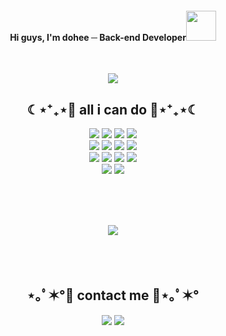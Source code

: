 <h4 align="center">Hi guys, I'm dohee ─ Back-end Developer<img src="https://raw.githubusercontent.com/MartinHeinz/MartinHeinz/master/wave.gif" width="48"></h4><br>
<p align="center">
  <img src="https://user-images.githubusercontent.com/50413112/105368338-c5250000-5c44-11eb-9a01-5a8c95186bba.jpg">
</p>
<h2 align="center">☾⋆⁺₊⋆💙 all i can do 💙⋆⁺₊⋆☾</h2>

<p align="center">
  <img src="https://img.shields.io/badge/java-007396?style=for-the-badge&logo=java&logoColor=white"> 
  <img src="https://img.shields.io/badge/-C%23-0769AD?style=for-the-badge&logo=Csharp&logoColor=white">
  <img src="https://img.shields.io/badge/python-3776AB?style=for-the-badge&logo=python&logoColor=white"> 
  <img src="https://img.shields.io/badge/PHP-777BB4?style=for-the-badge&logo=PHP&logoColor=white"/>
  <br>
  
  <img src="https://img.shields.io/badge/html5-E34F26?style=for-the-badge&logo=html5&logoColor=white"> 
  <img src="https://img.shields.io/badge/css-1572B6?style=for-the-badge&logo=css3&logoColor=white"> 
  <img src="https://img.shields.io/badge/javascript-F7DF1E?style=for-the-badge&logo=javascript&logoColor=black"> 
  <img src="https://img.shields.io/badge/spring-6DB33F?style=for-the-badge&logo=spring&logoColor=white"> 
  <br>
  
  <img src="https://img.shields.io/badge/oracle-F80000?style=for-the-badge&logo=oracle&logoColor=white"> 
  <img src="https://img.shields.io/badge/mysql-4479A1?style=for-the-badge&logo=mysql&logoColor=white"> 
  <img src="https://img.shields.io/badge/react-61DAFB?style=for-the-badge&logo=react&logoColor=black"> 
  <img src="https://img.shields.io/badge/node.js-339933?style=for-the-badge&logo=Node.js&logoColor=white">
 <br>
  <img src="https://img.shields.io/badge/apache tomcat-F8DC75?style=for-the-badge&logo=apachetomcat&logoColor=white">
<img src="https://img.shields.io/badge/Amazon AWS-232F3E?style=for-the-badge&logo=Amazon%20AWS&logoColor=white"/> 
  <br></a>
</p>
<br><br><br>
<p align="center">
<img src="https://github-readme-stats.vercel.app/api/top-langs/?username=dohee789&hide=jupyter%20notebook&langs_count=6&layout=compact"><br><br>
<br><br></p>
<h2 align="center">⋆｡ﾟ✶°💜 contact me 💜⋆｡ﾟ✶°</h2>
<p align="center">
<a href="mailto:dojin3773@gmail.com"><img src="https://img.shields.io/badge/Gmail-D14836?style=for-the-badge&logo=gmail&logoColor=white"/></a>
<a href="https://www.notion.so/doduck/Do-Duck-f13ed0c5a63b42cd8047f30a873160f6"><img src="https://img.shields.io/badge/Notion-000000?style=for-the-badge&logo=notion&logoColor=white"/></a>
</p>
